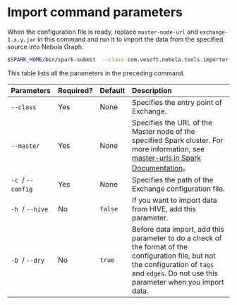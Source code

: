 # Import command parameters

When the configuration file is ready, replace `master-node-url` and `exchange-1.x.y.jar` in this command and run it to import the data from the specified source into Nebula Graph.

```bash
$SPARK_HOME/bin/spark-submit  --class com.vesoft.nebula.tools.importer.Exchange --master "master-node-url" target/exchange-1.x.y.jar -c /path/to/conf/application.conf
```

This table lists all the parameters in the preceding command.

| Parameters | Required? | Default | Description |
| :--- | :--- | :--- | :--- |
| `--class`  | Yes | None | Specifies the entry point of Exchange. |
| `--master`  | Yes | None | Specifies the URL of the Master node of the specified Spark cluster. For more information, see [master-urls in Spark Documentation](https://spark.apache.org/docs/latest/submitting-applications.html#master-urls "Click to go to Apache Spark Documentation")。 |
| `-c`  / `--config`  | Yes | None | Specifies the path of the Exchange configuration file. |
| `-h`  / `--hive`  | No | `false` | If you want to import data from HIVE, add this parameter. |
| `-D`  / `--dry`  | No | `true` | Before data import, add this parameter to do a check of the format of the configuration file, but not the configuration of `tags` and `edges`. Do not use this parameter when you import data. |
